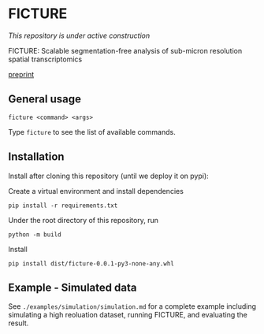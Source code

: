 # FICTURE

*This repository is under active construction*

FICTURE: Scalable segmentation-free analysis of sub-micron resolution spatial transcriptomics

[preprint](https://biorxiv.org/cgi/content/short/2023.11.04.565621v2)

## General usage
```
ficture <command> <args>
```
Type `ficture` to see the list of available commands.

## Installation
Install after cloning this repository (until we deploy it on pypi):

Create a virtual environment and install dependencies
```
pip install -r requirements.txt
```

Under the root directory of this repository, run
```
python -m build
```

Install
```
pip install dist/ficture-0.0.1-py3-none-any.whl
```

## Example - Simulated data
See `./examples/simulation/simulation.md` for a complete example including simulating a high reoluation dataset, running FICTURE, and evaluating the result.
